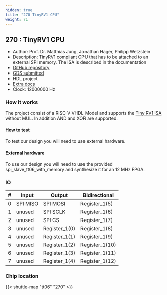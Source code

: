 ```yaml
---
hidden: true
title: "270 TinyRV1 CPU"
weight: 71
---
```


## 270 : TinyRV1 CPU

* Author: Prof. Dr. Matthias Jung, Jonathan Hager, Philipp Wetzstein
* Description: TinyRV1 compliant CPU that has to be attached to an external SPI memory. The ISA is described in the documentation
* [GitHub repository](https://github.com/CEJMU/tt06_tinyrv1)
* [GDS submitted](https://github.com/CEJMU/tt06_tinyrv1/actions/runs/8758341719)
* HDL project
* [Extra docs](None)
* Clock: 12000000 Hz

<!---

This file is used to generate your project datasheet. Please fill in the information below and delete any unused
sections.

You can also include images in this folder and reference them in the markdown. Each image must be less than
512 kb in size, and the combined size of all images must be less than 1 MB.
-->


### How it works

The project consist of a RISC-V VHDL Model and supports the [Tiny RV1 ISA](https://github.com/cbatten/ece4750-tinyrv-isa) without MUL. In addition AND and XOR are supported.

#### How to test

To test our design you will need to use external hardware.

#### External hardware

To use our design you will need to use the provided spi_slave_tt06_with_memory and synthesize it for an 12 MHz FPGA.


### IO

| # | Input          | Output         | Bidirectional   |
| - | -------------- | -------------- | --------------- |
| 0 | SPI MISO | SPI MOSI | Register_1(5) |
| 1 | unused | SPI SCLK | Register_1(6) |
| 2 | unused | SPI CS | Register_1(7) |
| 3 | unused | Register_1(0) | Register_1(8) |
| 4 | unused | Register_1(1) | Register_1(9) |
| 5 | unused | Register_1(2) | Register_1(10) |
| 6 | unused | Register_1(3) | Register_1(11) |
| 7 | unused | Register_1(4) | Register_1(12) |

### Chip location

{{< shuttle-map "tt06" "270" >}}
